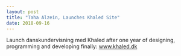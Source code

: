 ```yaml
---
layout: post
title: "Taha Alzein, Launches Khaled Site"
date: 2018-09-16
---
```


Launch danskundervisning med Khaled after one year of designing, programming and developing finally: <a href="https://khaled.dk/index.html">www.khaled.dk</a>
